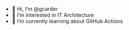 - 👋 Hi, I’m @gcarder
- 👀 I’m interested in IT Architecture
- 🌱 I’m currently learning about GitHub Actions

<!---
gcarder/gcarder is a ✨ special ✨ repository because its `README.md` (this file) appears on your GitHub profile.
You can click the Preview link to take a look at your changes.
--->
